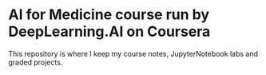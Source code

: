 # AI for Medicine course run by DeepLearning.AI on Coursera

This repository is where I keep my course notes, JupyterNotebook labs and graded projects.
